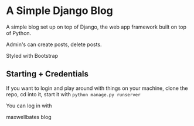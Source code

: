 # A Simple Django Blog

A simple blog set up on top of Django, the web app framework built on top of Python.

Admin's can create posts, delete posts.

Styled with Bootstrap

## Starting + Credentials

If you want to login and play around with things on your machine, clone the repo, cd into it, start it with `python manage.py runserver`

You can log in with

maxwellbates
blog
